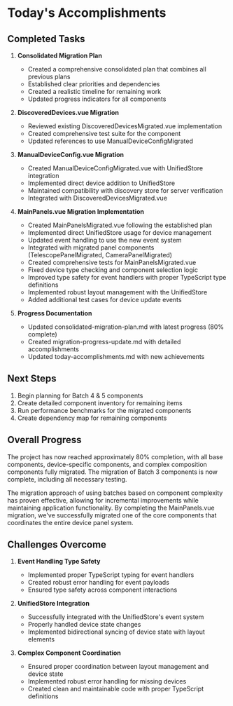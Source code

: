 # Today's Accomplishments

## Completed Tasks

1. **Consolidated Migration Plan**

   - Created a comprehensive consolidated plan that combines all previous plans
   - Established clear priorities and dependencies
   - Created a realistic timeline for remaining work
   - Updated progress indicators for all components

2. **DiscoveredDevices.vue Migration**

   - Reviewed existing DiscoveredDevicesMigrated.vue implementation
   - Created comprehensive test suite for the component
   - Updated references to use ManualDeviceConfigMigrated

3. **ManualDeviceConfig.vue Migration**

   - Created ManualDeviceConfigMigrated.vue with UnifiedStore integration
   - Implemented direct device addition to UnifiedStore
   - Maintained compatibility with discovery store for server verification
   - Integrated with DiscoveredDevicesMigrated.vue

4. **MainPanels.vue Migration Implementation**

   - Created MainPanelsMigrated.vue following the established plan
   - Implemented direct UnifiedStore usage for device management
   - Updated event handling to use the new event system
   - Integrated with migrated panel components (TelescopePanelMigrated, CameraPanelMigrated)
   - Created comprehensive tests for MainPanelsMigrated.vue
   - Fixed device type checking and component selection logic
   - Improved type safety for event handlers with proper TypeScript type definitions
   - Implemented robust layout management with the UnifiedStore
   - Added additional test cases for device update events

5. **Progress Documentation**
   - Updated consolidated-migration-plan.md with latest progress (80% complete)
   - Created migration-progress-update.md with detailed accomplishments
   - Updated today-accomplishments.md with new achievements

## Next Steps

1. Begin planning for Batch 4 & 5 components
2. Create detailed component inventory for remaining items
3. Run performance benchmarks for the migrated components
4. Create dependency map for remaining components

## Overall Progress

The project has now reached approximately 80% completion, with all base components, device-specific components, and complex composition components fully migrated. The migration of Batch 3 components is now complete, including all necessary testing.

The migration approach of using batches based on component complexity has proven effective, allowing for incremental improvements while maintaining application functionality. By completing the MainPanels.vue migration, we've successfully migrated one of the core components that coordinates the entire device panel system.

## Challenges Overcome

1. **Event Handling Type Safety**

   - Implemented proper TypeScript typing for event handlers
   - Created robust error handling for event payloads
   - Ensured type safety across component interactions

2. **UnifiedStore Integration**

   - Successfully integrated with the UnifiedStore's event system
   - Properly handled device state changes
   - Implemented bidirectional syncing of device state with layout elements

3. **Complex Component Coordination**
   - Ensured proper coordination between layout management and device state
   - Implemented robust error handling for missing devices
   - Created clean and maintainable code with proper TypeScript definitions
